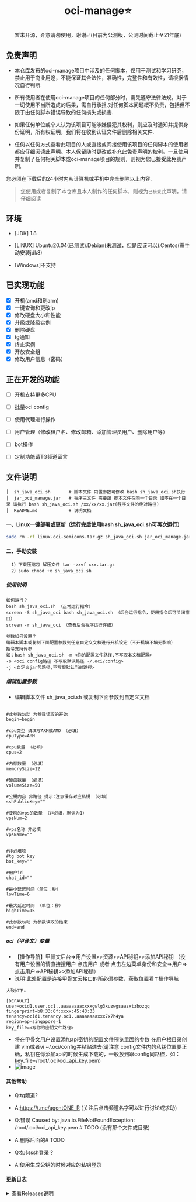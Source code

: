
# <p align="center">oci-manage⭐</p>
<p align="center">暂未开源，介意请勿使用，谢谢✅(目前为公测版，公测时间截止至21年底)</P>

## 免责声明
- 本仓库发布的oci-manage项目中涉及的任何脚本，仅用于测试和学习研究，禁止用于商业用途，不能保证其合法性，准确性，完整性和有效性，请根据情况自行判断.

- 所有使用者在使用oci-manage项目的任何部分时，需先遵守法律法规。对于一切使用不当所造成的后果，需自行承担.对任何脚本问题概不负责，包括但不限于由任何脚本错误导致的任何损失或损害.

- 如果任何单位或个人认为该项目可能涉嫌侵犯其权利，则应及时通知并提供身份证明，所有权证明，我们将在收到认证文件后删除相关文件.

- 任何以任何方式查看此项目的人或直接或间接使用该项目的任何脚本的使用者都应仔细阅读此声明。本人保留随时更改或补充此免责声明的权利。一旦使用并复制了任何相关脚本或oci-manage项目的规则，则视为您已接受此免责声明.

您必须在下载后的24小时内从计算机或手机中完全删除以上内容.

> 您使用或者复制了本仓库且本人制作的任何脚本，则视为`已接受`此声明，请仔细阅读

## 环境

- [JDK] 1.8

- [LINUX] Ubuntu20.04(已测试).Debian(未测试，但是应该可以).Centos(需手动安装jdk8)
- [Windows]不支持

## 已实现功能
* [x] 开机(amd和刷arm)
* [x] 一键查询和更改ip
* [x] 修改硬盘大小和性能
* [x] 升级或降级实例
* [x] 删除硬盘
* [x] tg通知
* [x] 终止实例
* [x] 开放安全组
* [x] 修改用户信息（密码）

## 正在开发的功能
* [ ] 开机支持更多CPU
* [ ] 批量oci config
* [ ] 使用代理进行操作
* [ ] 用户管理（修改租户名、修改邮箱、添加管理员用户、删除用户等）
* [ ] bot操作
* [ ] 定制功能请TG频道留言


## 文件说明
```text
│  sh_java_oci.sh       # 脚本文件 内置参数可修改 bash sh_java_oci.sh执行 
│  jar_oci_manage.jar   # 程序主文件 需要跟 脚本文件在同一个目录 如不在一个目录 请执行 bash sh_java_oci.sh /xx/xx/xx.jar(程序文件的绝对路径)
│  README.md            # 说明文档
```

#### 一、Linux一键部署或更新（运行完后使用bash sh_java_oci.sh可再次运行）
```bash
sudo rm -rf linux-oci-semicons.tar.gz sh_java_oci.sh jar_oci_manage.jar && wget -O linux-oci-semicons.tar.gz https://github.com/semicons/java_oci_manage/releases/download/latest/linux-oci-semicons.tar.gz && tar -zxvf linux-oci-semicons.tar.gz && sudo chmod +x   sh_java_oci.sh && ./sh_java_oci.sh
```

#### 二、手动安装
```text
  1）下载压缩包 解压文件 tar -zxvf xxx.tar.gz 
  2）sudo chmod +x sh_java_oci.sh
```
##### 使用说明
```text
如何运行？
bash sh_java_oci.sh （正常运行指令）
screen -S sh_java_oci bash sh_java_oci.sh （后台运行指令，使用指令后可关闭窗口）
screen -r sh_java_oci （查看后台程序运行详细）

参数如何设置？
编辑本脚本或复制下面配置参数到任意自定义文档进行开机设定（不开机填不填无影响）
指令支持传参 
如：bash sh_java_oci.sh -m <你的配置文件路径,不写取本文档配置>
-o <oci config路径 不写取默认路径 ~/.oci/config>
-j <自定义jar包路径,不写取默认当前路径>
```
##### 编辑配置参数
- 编辑脚本文件 sh_java_oci.sh 或复制下面参数到自定义文档
```text

#此参数勿动 为参数读取的开始
begin=begin

#cpu类型 请填写ARM或AMD （必填）
cpuType=ARM

#cpu数量 （必填）
cpus=2

#内存数量 （必填）
memorySize=12

#硬盘数量 （必填）
volumeSize=50

#公钥内容 非路径 提示:注意保存对应私钥 （必填）
sshPublicKey=""

#要刷的vps的数量 （非必填，默认为1）
vpsNum=2

#vps名称 非必填
vpsName=""


#非必填项
#tg bot key
bot_key=""

#用户id
chat_id=""

#最小延迟时间（单位：秒）
lowTime=6

#最大延迟时间 （单位：秒）
highTime=15

#此参数勿动 为参数读取的结束
end=end
```

##### oci（甲骨文）变量
- 【操作导航】甲骨文后台=>用户设置>>资源>>API秘钥>>添加API秘钥 （没有用户设置的请直接搜用户 点击用户 或者 点击左边菜单身份和安全=>用户=>点击用户=>API秘钥>>添加API秘钥）
- 说明∶此处配置是连接甲骨文云接口的所必须参数，获取位置看↑操作导航
```text
大致如下↓

[DEFAULT]
user=ocid1.user.oc1..aaaaaaaaxxxxgwlg3xuzwgsaazxtzbozqq
fingerprint=b8:33:6f:xxxx:45:43:33
tenancy=ocid1.tenancy.oc1..aaaaaaaaxxx7x7h4ya
region=ap-singapore-1
key_file=<写你的密钥文件路径>
```
- 将在甲骨文用户设置添加api密钥的配置文件预览里面的参数 在用户根目录创建 vim或者vi ~/.oci/config并粘贴进去(请注意 config文件内的私钥位置要正确，私钥在你添加api的时候生成下载的，一般放到跟config同路径，如：key_file=/root/.oci/oci_api_key.pem)
- ![image](https://github.com/semicons/java_oci_manage/blob/main/1637652579448.jpg)



#### 其他帮助
- Q:tg频道?
- A:https://t.me/agentONE_R  (关注后点击频道名字可以进行讨论或求助)

- Q:错误 Caused by: java.io.FileNotFoundException: /root/.oci/oci_api_key.pem # TODO (没有那个文件或目录) 
- A:删除后面的# TODO

- Q:如何ssh登录？
- A:使用生成公钥的时候对应的私钥登录

#### 更新日志
<details>
<summary>查看Releases说明</summary>
 
> 证明该项目仍然存活


</details>
